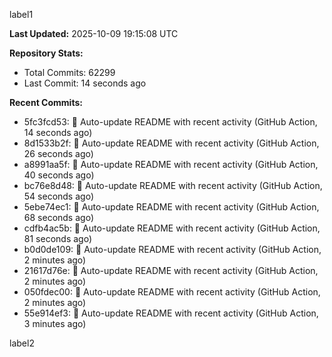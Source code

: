 
label1 
<!-- ACTIVITY_START -->
**Last Updated:** 2025-10-09 19:15:08 UTC

**Repository Stats:**
- Total Commits: 62299
- Last Commit: 14 seconds ago

**Recent Commits:**
- 5fc3fcd53: 🤖 Auto-update README with recent activity (GitHub Action, 14 seconds ago)
- 8d1533b2f: 🤖 Auto-update README with recent activity (GitHub Action, 26 seconds ago)
- a8991aa5f: 🤖 Auto-update README with recent activity (GitHub Action, 40 seconds ago)
- bc76e8d48: 🤖 Auto-update README with recent activity (GitHub Action, 54 seconds ago)
- 5ebe74ec1: 🤖 Auto-update README with recent activity (GitHub Action, 68 seconds ago)
- cdfb4ac5b: 🤖 Auto-update README with recent activity (GitHub Action, 81 seconds ago)
- b0d0de109: 🤖 Auto-update README with recent activity (GitHub Action, 2 minutes ago)
- 21617d76e: 🤖 Auto-update README with recent activity (GitHub Action, 2 minutes ago)
- 050fdec00: 🤖 Auto-update README with recent activity (GitHub Action, 2 minutes ago)
- 55e914ef3: 🤖 Auto-update README with recent activity (GitHub Action, 3 minutes ago)
<!-- ACTIVITY_END -->

label2
